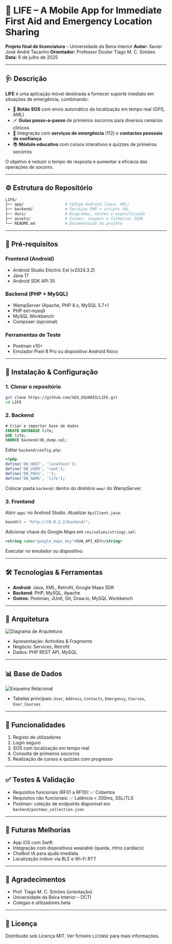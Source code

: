 # 📱 LIFE – A Mobile App for Immediate First Aid and Emergency Location Sharing

**Projeto final de licenciatura** – Universidade da Beira Interior
**Autor:** Xavier José André Tacanho
**Orientador:** Professor Doutor Tiago M. C. Simões
**Data:** 6 de julho de 2025

---

## 🩺 Descrição

**LIFE** é uma aplicação móvel destinada a fornecer suporte imediato em situações de emergência, combinando:

* 🚨 **Botão SOS** com envio automático da localização em tempo real (GPS, AML)
* 🩹 **Guias passo‑a‑passo** de primeiros socorros para diversos cenários clínicos
* 🔗 Integração com **serviços de emergência** (112) e **contactos pessoais de confiança**
* 📚 **Módulo educativo** com cursos interativos e quizzes de primeiros socorros

O objetivo é reduzir o tempo de resposta e aumentar a eficácia das operações de socorro.

---

## ⚙️ Estrutura do Repositório

```bash
LIFE/
├── app/                  # Código Android (Java, XML)
├── backend/              # Serviços PHP + scripts SQL
├── docs/                 # Diagramas, testes e especificação
├── assets/               # Ícones, imagens e ficheiros JSON
└── README.md             # Documentação do projeto
```

---

## 🔧 Pré‑requisitos

### Frontend (Android)

* Android Studio Electric Eel (v2024.3.2)
* Java 17
* Android SDK API 35

### Backend (PHP + MySQL)

* WampServer (Apache, PHP 8.x, MySQL 5.7+)
* PHP ext‑mysqli
* MySQL Workbench
* Composer (opcional)

### Ferramentas de Teste

* Postman v10+
* Emulador Pixel 8 Pro ou dispositivo Android físico

---

## 🚀 Instalação & Configuração

### 1. Clonar o repositório

```bash
git clone https://github.com/SEU_USUARIO/LIFE.git
cd LIFE
```

### 2. Backend

```sql
# Criar e importar base de dados
CREATE DATABASE life;
USE life;
SOURCE backend/db_dump.sql;
```

Editar `backend/config.php`:

```php
<?php
define('DB_HOST', 'localhost');
define('DB_USER', 'root');
define('DB_PASS', '');
define('DB_NAME', 'life');
```

Colocar pasta `backend/` dentro do diretório `www/` do WampServer.

### 3. Frontend

Abrir `app/` no Android Studio. Atualizar `ApiClient.java`:

```java
baseUrl = "http://10.0.2.2/backend/";
```

Adicionar chave do Google Maps em `res/values/strings.xml`:

```xml
<string name="google_maps_key">SUA_API_KEY</string>
```

Executar no emulador ou dispositivo.

---

## 🛠️ Tecnologias & Ferramentas

* **Android**: Java, XML, Retrofit, Google Maps SDK
* **Backend**: PHP, MySQL, Apache
* **Outros**: Postman, JUnit, Git, Draw\.io, MySQL Workbench

---

## 📐 Arquitetura

![Diagrama de Arquitetura](docs/architecture.png)

* Apresentação: Activities & Fragments
* Negócio: Services, Retrofit
* Dados: PHP REST API, MySQL

---

## 📊 Base de Dados

![Esquema Relacional](docs/schema-relacional.png)

* Tabelas principais: `User`, `Address`, `Contacts`, `Emergency`, `Courses`, `User_Courses`

---

## 📱 Funcionalidades

1. Registo de utilizadores
2. Login seguro
3. SOS com localização em tempo real
4. Consulta de primeiros socorros
5. Realização de cursos e quizzes com progresso

---

## ✅ Testes & Validação

* Requisitos funcionais (RF01 a RF10): ✅ Cobertos
* Requisitos não funcionais: ✅ Latência < 200ms, SSL/TLS
* Postman: coleção de endpoints disponível em `backend/postman_collection.json`

---

## 🔮 Futuras Melhorias

* App iOS com Swift
* Integração com dispositivos wearable (queda, ritmo cardíaco)
* Chatbot IA para ajuda imediata
* Localização indoor via BLE e Wi-Fi RTT

---

## 🤝 Agradecimentos

* Prof. Tiago M. C. Simões (orientação)
* Universidade da Beira Interior – DCTI
* Colegas e utilizadores beta

---

## 📜 Licença

Distribuído sob Licença MIT. Ver ficheiro `LICENSE` para mais informações.
